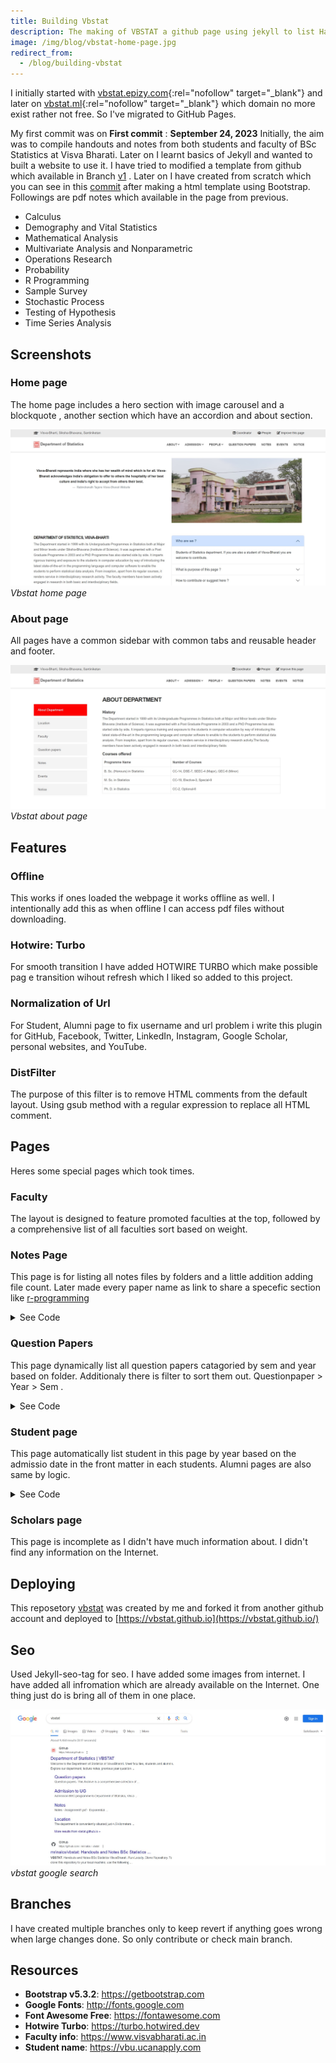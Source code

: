 ```yaml
---
title: Building Vbstat
description: The making of VBSTAT a github page using jekyll to list Handouts and Notes
image: /img/blog/vbstat-home-page.jpg
redirect_from:
  - /blog/building-vbstat
---
```


I initially started with [vbstat.epizy.com](https://vbstat.epizy.com){:rel="nofollow" target="_blank"} and later on [vbstat.ml](https://vbstat.ml){:rel="nofollow" target="_blank"} which domain no more exist rather not free. So I've migrated to GitHub Pages.

My first commit was on **First commit** : **<time datetime="2023-09-24">September 24, 2023</time>** Initially, the aim was to compile handouts and notes from both students and faculty of BSc Statistics at Visva Bharati. Later on I learnt basics of Jekyll and wanted to built a website to use it. I have tried to modified a template from github which available in Branch [v1](https://github.com/mrinalcs/vbstat/tree/v1) . Later on I have created from scratch which you can see in this [commit](https://github.com/mrinalcs/vbstat/blob/baa4d3e6a9fd3d492257f123efd7e2277c2c147f)  after making a html template using  Bootstrap. Followings are pdf notes which available in the page from previous.

- Calculus
- Demography and Vital Statistics
- Mathematical Analysis
- Multivariate Analysis and Nonparametric
- Operations Research
- Probability
- R Programming
- Sample Survey
- Stochastic Process
- Testing of Hypothesis
- Time Series Analysis


## Screenshots

### Home page
The home page includes a hero section with image carousel and a blockquote , another section which have an accordion and about section.

![Home Page Screen Short](/img/blog/vbstat-home-page.jpg)
*Vbstat home page*

### About page
All pages have a common sidebar with common tabs and reusable header and footer.

![About Page Screen Short](/img/blog/vbstat-about-page.jpg)
*Vbstat about page*

## Features

### Offline
This works if ones loaded the webpage it works offline as well. I intentionally add this as when offline I can access pdf files without downloading.

### Hotwire: Turbo
For smooth transition I have added HOTWIRE TURBO which  make possible pag e transition wihout refresh which I liked so added to this project. 

### Normalization of Url

For Student, Alumni page to fix username and url problem i write this plugin for GitHub, Facebook, Twitter, LinkedIn, Instagram, Google Scholar, personal websites, and YouTube.

### DistFilter

The purpose of this filter is to remove HTML comments from the default layout. Using gsub method with a regular expression to replace all HTML comment.

## Pages

Heres some special pages which took times.

### Faculty 
The layout is designed to feature promoted faculties at the top, followed by a comprehensive list of all faculties sort based on weight. 

###  Notes Page
This page is for listing all notes files by folders and a little addition adding file count. Later made every paper name as link to share a specefic section like [r-programming](https://vbstat.github.io/notes#r-programming)

<details>
  <summary>See Code</summary>
  <script src="https://gist.github.com/mrinalcs/9046ef5c8555c2450f244cbcd499e995.js"></script>
</details>

### Question Papers
This page dynamically list all question papers catagoried by sem and year based on folder. Additionaly there is filter to sort them out. Questionpaper > Year > Sem .
<details>
  <summary>See Code</summary>
  <script src="https://gist.github.com/mrinalcs/32755c35bdd408ffa0ab7a62032852a2.js"></script>
</details>

### Student page
This page automatically list student in this page by year based on the admissio date in the front matter in each students. Alumni pages are  also same by logic. 

<details>
  <summary>See Code</summary>
  <script src="https://gist.github.com/mrinalcs/872f48858f4b9cdb2513071ed7a22902.js"></script>
</details>

### Scholars page
This page is incomplete as I didn't have much information about. I didn't find any information on the Internet.

## Deploying
This reposetory [vbstat](https://github.com/mrinalcs/vbstat) was created by me and forked it from another github account and deployed to [https://vbstat.github.io](https://vbstat.github.io/)

## Seo
Used Jekyll-seo-tag for seo. I have added some images from internet. I have added all infromation which are already available on the Internet. One thing just do is bring all of them in one place.

![Google search result](/img/blog/vbstat-google-search-result.jpg)
*vbstat google search*

## Branches
I have created multiple branches only to keep revert if anything goes wrong when large changes done. So only contribute or check main branch.


##  Resources

* **Bootstrap v5.3.2**: <https://getbootstrap.com>
* **Google Fonts**: <http://fonts.google.com>
* **Font Awesome Free**: <https://fontawesome.com>
* **Hotwire Turbo**: <https://turbo.hotwired.dev>
* **Faculty info**: <https://www.visvabharati.ac.in>
* **Student name**: <https://vbu.ucanapply.com>
